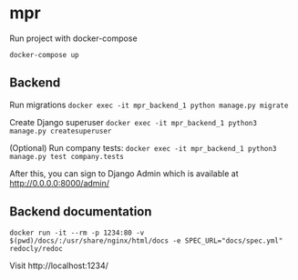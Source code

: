 # mpr

Run project with docker-compose
```shell
docker-compose up
```

Backend
--------------
Run migrations `docker exec -it mpr_backend_1 python manage.py migrate`

Create Django superuser `docker exec -it mpr_backend_1 python3 manage.py createsuperuser`

(Optional) Run company tests: `docker exec -it mpr_backend_1 python3 manage.py test company.tests` 

After this, you can sign to Django Admin which is available at http://0.0.0.0:8000/admin/

Backend documentation
---------------------

```
docker run -it --rm -p 1234:80 -v $(pwd)/docs/:/usr/share/nginx/html/docs -e SPEC_URL="docs/spec.yml" redocly/redoc
```

Visit http://localhost:1234/